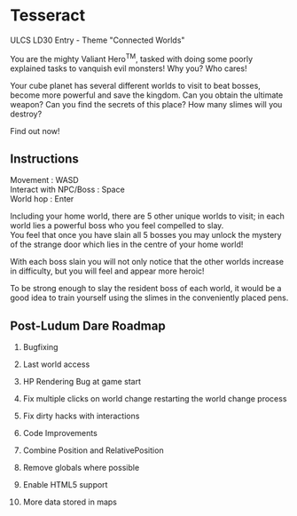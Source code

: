 Tesseract
=========

ULCS LD30 Entry - Theme "Connected Worlds"

You are the mighty Valiant Hero<sup>TM</sup>, tasked with doing some poorly explained tasks to vanquish evil monsters! Why you? Who cares!

Your cube planet has several different worlds to visit to beat bosses, become more powerful and save the kingdom. Can you obtain the ultimate weapon? Can you find the secrets of this place? How many slimes will you destroy?

Find out now!

Instructions
------------
Movement : WASD  
Interact with NPC/Boss : Space  
World hop : Enter  


Including your home world, there are 5 other unique worlds to visit; in each world lies a powerful boss who you feel compelled to slay.  
You feel that once you have slain all 5 bosses you may unlock the mystery of the strange door which lies in the centre of your home world!

With each boss slain you will not only notice that the other worlds increase in difficulty, but you will feel and appear more heroic!
  
To be strong enough to slay the resident boss of each world, it would be a good idea to train yourself using the slimes in the conveniently placed pens.

Post-Ludum Dare Roadmap
-----------------------

1. Bugfixing
  1. Last world access
  2. HP Rendering Bug at game start
  3. Fix multiple clicks on world change restarting the world change process
  4. Fix dirty hacks with interactions
  
2. Code Improvements
  1. Combine Position and RelativePosition
  2. Remove globals where possible
  3. Enable HTML5 support
  4. More data stored in maps
  